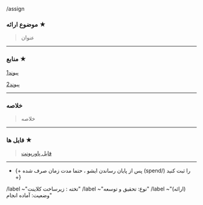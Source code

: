<!----------------------------------------------------------   اطلاعات پایه  -------------------------------------------------->
<!-- واگذار کردن ایشو به فرد/افراد مربوطه (تکمیل این فیلد الزامیست) -->
<!-- فرمت  قابل قبول => (example.user@) -->
<!-- در این قسمت بنوسید ⬇ -->

/assign

<!-- در این قسمت بنوسید ⬆ -->

<!----------------------------------------------------------------   قسمت های ایشو    ---------------------------------------------------->

### **موضوع ارائه ★**

<!-- توضیح واضح در رابطه با موضوع مطالعه شده (تکمیل این فیلد الزامی می‌باشد) -->
<!-- در این قسمت بنوسید ⬇ -->

> عنوان

<!-- در این قسمت بنوسید ⬆ -->

---

### **منابع ★**

<!-- چسباندن پیوندهای مطالعه شده (تکمیل این فیلد الزامی می‌باشد) -->
<!-- در این قسمت بنوسید ⬇ -->

[پیوند1](https://www.google.com/)

[پیوند2](https://www.google.com/)

<!-- در این قسمت بنوسید ⬆ -->

---

### **خلاصه**

<!-- در صورت امکان ، توضیحی از مطالب مطالعه شده درج بفرمایید. (تکمیل این فیلد اختیاری می‌باشد) -->
<!-- در این قسمت بنوسید ⬇ -->

> خلاصه

<!-- در این قسمت بنوسید ⬆ -->

---

### **فایل ها ★**

<!-- در صورت امکان ، توضیحی از مطالب مطالعه شده درج بفرمایید. (تکمیل این فیلد اختیاری می‌باشد) -->
<!-- در این قسمت بنوسید ⬇ -->

> [فایل پاورپونت](https://www.google.com/)

<!-- در این قسمت بنوسید ⬆ -->

---

<!----------------------------------------------------------    نکات قابل توجه    ---------------------------------------------------->

- {+ پس از پایان رساندن ایشو ، حتما مدت زمان صرف شده (spend/) را ثبت کنید +}

<!-- الصاق برچسب های الزامی به صورت خودکار (این فیلد را ویرایش نکنید!) -->

/label ~"تخته : زیرساخت کلاینت"
/label ~"نوع: تحقیق و توسعه"
/label ~"(ارائه) وضعیت: آماده انجام"
